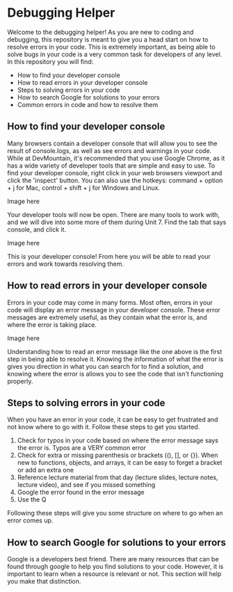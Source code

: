 # Debugging Helper

Welcome to the debugging helper! As you are new to coding and debugging, this repository is meant to give you a head start on how to resolve errors in your code. This is extremely important, as being able to solve bugs in your code is a very common task for developers of any level. In this repository you will find:

* How to find your developer console
* How to read errors in your developer console
* Steps to solving errors in your code
* How to search Google for solutions to your errors
* Common errors in code and how to resolve them

## How to find your developer console

Many browsers contain a developer console that will allow you to see the result of console.logs, as well as see errors and warnings in your code. While at DevMountain, it's recommended that you use Google Chrome, as it has a wide variety of developer tools that are simple and easy to use. To find your developer console, right click in your web browsers viewport and click the 'inspect' button. You can also use the hotkeys: command + option + j for Mac, control + shift + j for Windows and Linux.

Image here

Your developer tools will now be open. There are many tools to work with, and we will dive into some more of them during Unit 7. Find the tab that says console, and click it.

Image here

This is your developer console! From here you will be able to read your errors and work towards resolving them.

## How to read errors in your developer console

Errors in your code may come in many forms. Most often, errors in your code will display an error message in your developer console. These error messages are extremely useful, as they contain what the error is, and where the error is taking place.

Image here

Understanding how to read an error message like the one above is the first step in being able to resolve it. Knowing the information of what the error is gives you direction in what you can search for to find a solution, and knowing where the error is allows you to see the code that isn't functioning properly.

## Steps to solving errors in your code

When you have an error in your code, it can be easy to get frustrated and not know where to go with it. Follow these steps to get you started.

1. Check for typos in your code based on where the error message says the error is. Typos are a VERY common error
2. Check for extra or missing parenthesis or brackets ((), [], or {}). When new to functions, objects, and arrays, it can be easy to forget a bracket or add an extra one
3. Reference lecture material from that day (lecture slides, lecture notes, lecture video), and see if you missed something
4. Google the error found in the error message
5. Use the Q

Following these steps will give you some structure on where to go when an error comes up.

## How to search Google for solutions to your errors

Google is a developers best friend. There are many resources that can be found through google to help you find solutions to your code. However, it is important to learn when a resource is relevant or not. This section will help you make that distinction.